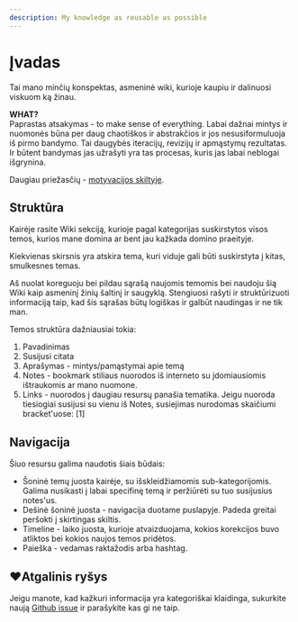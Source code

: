 ```yaml
---
description: My knowledge as reusable as possible
---
```


# Įvadas

Tai mano minčių konspektas, asmeninė wiki, kurioje kaupiu ir dalinuosi viskuom ką žinau.

**WHAT?**  
Paprastas atsakymas -  to make sense of everything. Labai dažnai mintys ir nuomonės būna per daug chaotiškos ir abstrakčios ir jos nesusiformuluoja iš pirmo bandymo. Tai daugybės iteracijų, revizijų ir apmąstymų rezultatas. Ir būtent bandymas jas užrašyti yra tas procesas, kuris jas labai neblogai išgrynina.

Daugiau priežasčių - [motyvacijos skiltyje](motyvacija.md).

## Struktūra

Kairėje rasite Wiki sekciją, kurioje pagal kategorijas suskirstytos visos temos, kurios mane domina ar bent jau kažkada domino praeityje. 

Kiekvienas skirsnis yra atskira tema, kuri viduje gali būti suskirstyta į kitas, smulkesnes temas.

Aš nuolat koreguoju bei pildau sąrašą naujomis temomis bei naudoju šią Wiki kaip asmeninį žinių šaltinį ir saugyklą. Stengiuosi rašyti ir struktūrizuoti informaciją taip, kad šis sąrašas būtų logiškas ir galbūt naudingas ir ne tik man.

Temos struktūra dažniausiai tokia:

1. Pavadinimas
2. Susijusi citata
3. Aprašymas - mintys/pamąstymai apie temą
4. Notes - bookmark stiliaus nuorodos iš interneto su įdomiausiomis ištraukomis ar mano nuomone. 
5. Links - nuorodos į daugiau resursų panašia tematika. Jeigu nuoroda tiesiogiai susijusi su vienu iš Notes, susiejimas nurodomas skaičiumi bracket'uose: \[1\]

## Navigacija

Šiuo resursu galima naudotis šiais būdais:

* Šoninė temų juosta kairėje, su išskleidžiamomis sub-kategorijomis. Galima nusikasti į labai specifinę temą ir peržiūrėti su tuo susijusius notes'us.
* Dešinė šoninė juosta - navigacija duotame puslapyje. Padeda greitai peršokti į skirtingas skiltis.
* Timeline - laiko juosta, kurioje atvaizduojama, kokios korekcijos buvo atliktos bei kokios naujos temos pridėtos.
* Paieška - vedamas raktažodis arba hashtag.

## ❤Atgalinis ryšys

Jeigu manote, kad kažkuri informacija yra kategoriškai klaidinga, sukurkite naują [Github issue](https://github.com/reanim8ed/ReA-Wiki/issues/new) ir parašykite kas gi ne taip.

